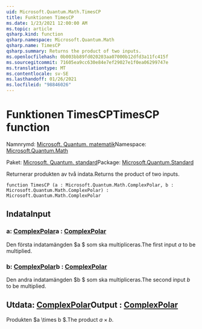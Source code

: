 ```yaml
---
uid: Microsoft.Quantum.Math.TimesCP
title: Funktionen TimesCP
ms.date: 1/23/2021 12:00:00 AM
ms.topic: article
qsharp.kind: function
qsharp.namespace: Microsoft.Quantum.Math
qsharp.name: TimesCP
qsharp.summary: Returns the product of two inputs.
ms.openlocfilehash: 0b003bb89fd020203aa07000b12dfd3a11fc415f
ms.sourcegitcommit: 71605ea9cc630e84e7ef29027e1f0ea06299747e
ms.translationtype: MT
ms.contentlocale: sv-SE
ms.lasthandoff: 01/26/2021
ms.locfileid: "98846026"
---
```

# <a name="timescp-function"></a><span data-ttu-id="2b7b4-102">Funktionen TimesCP</span><span class="sxs-lookup"><span data-stu-id="2b7b4-102">TimesCP function</span></span>

<span data-ttu-id="2b7b4-103">Namnrymd: [Microsoft. Quantum. matematik](xref:Microsoft.Quantum.Math)</span><span class="sxs-lookup"><span data-stu-id="2b7b4-103">Namespace: [Microsoft.Quantum.Math](xref:Microsoft.Quantum.Math)</span></span>

<span data-ttu-id="2b7b4-104">Paket: [Microsoft. Quantum. standard](https://nuget.org/packages/Microsoft.Quantum.Standard)</span><span class="sxs-lookup"><span data-stu-id="2b7b4-104">Package: [Microsoft.Quantum.Standard](https://nuget.org/packages/Microsoft.Quantum.Standard)</span></span>


<span data-ttu-id="2b7b4-105">Returnerar produkten av två indata.</span><span class="sxs-lookup"><span data-stu-id="2b7b4-105">Returns the product of two inputs.</span></span>

```qsharp
function TimesCP (a : Microsoft.Quantum.Math.ComplexPolar, b : Microsoft.Quantum.Math.ComplexPolar) : Microsoft.Quantum.Math.ComplexPolar
```


## <a name="input"></a><span data-ttu-id="2b7b4-106">Indata</span><span class="sxs-lookup"><span data-stu-id="2b7b4-106">Input</span></span>

### <a name="a--complexpolar"></a><span data-ttu-id="2b7b4-107">a: [ComplexPolar](xref:Microsoft.Quantum.Math.ComplexPolar)</span><span class="sxs-lookup"><span data-stu-id="2b7b4-107">a : [ComplexPolar](xref:Microsoft.Quantum.Math.ComplexPolar)</span></span>

<span data-ttu-id="2b7b4-108">Den första indatamängden $a $ som ska multipliceras.</span><span class="sxs-lookup"><span data-stu-id="2b7b4-108">The first input $a$ to be multiplied.</span></span>


### <a name="b--complexpolar"></a><span data-ttu-id="2b7b4-109">b: [ComplexPolar](xref:Microsoft.Quantum.Math.ComplexPolar)</span><span class="sxs-lookup"><span data-stu-id="2b7b4-109">b : [ComplexPolar](xref:Microsoft.Quantum.Math.ComplexPolar)</span></span>

<span data-ttu-id="2b7b4-110">Den andra indatamängden $b $ som ska multipliceras.</span><span class="sxs-lookup"><span data-stu-id="2b7b4-110">The second input $b$ to be multiplied.</span></span>



## <a name="output--complexpolar"></a><span data-ttu-id="2b7b4-111">Utdata: [ComplexPolar](xref:Microsoft.Quantum.Math.ComplexPolar)</span><span class="sxs-lookup"><span data-stu-id="2b7b4-111">Output : [ComplexPolar](xref:Microsoft.Quantum.Math.ComplexPolar)</span></span>

<span data-ttu-id="2b7b4-112">Produkten $a \times b $.</span><span class="sxs-lookup"><span data-stu-id="2b7b4-112">The product $a \times b$.</span></span>